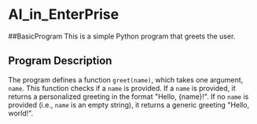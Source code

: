 # AI_in_EnterPrise
##BasicProgram
This is a simple Python program that greets the user. 

## Program Description

The program defines a function `greet(name)`, which takes one argument, `name`. This function checks if a `name` is provided. If a `name` is provided, it returns a personalized greeting in the format "Hello, {name}!". If no `name` is provided (i.e., `name` is an empty string), it returns a generic greeting "Hello, world!".
